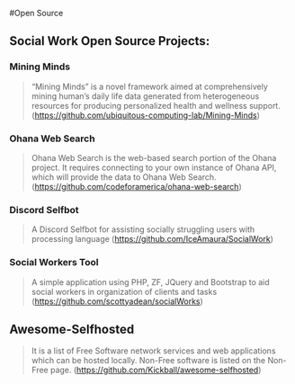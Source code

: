 #Open Source
## Social Work Open Source Projects:
### 
### Mining Minds
>“Mining Minds” is a novel framework aimed at comprehensively mining human’s daily life data generated from heterogeneous resources for producing personalized health and wellness support.
(https://github.com/ubiquitous-computing-lab/Mining-Minds) 
### Ohana Web Search
>Ohana Web Search is the web-based search portion of the Ohana project. It requires connecting to your own instance of Ohana API, which will provide the data to Ohana Web Search.
(https://github.com/codeforamerica/ohana-web-search)
### Discord Selfbot
>A Discord Selfbot for assisting socially struggling users with processing language
(https://github.com/IceAmaura/SocialWork)
### Social Workers Tool
>A simple application using PHP, ZF, JQuery and Bootstrap to aid social workers in organization of clients and tasks
(https://github.com/scottyadean/socialWorks)

## Awesome-Selfhosted
>It is a list of Free Software network services and web applications which can be hosted locally. Non-Free software is listed on the Non-Free page.
(https://github.com/Kickball/awesome-selfhosted)
